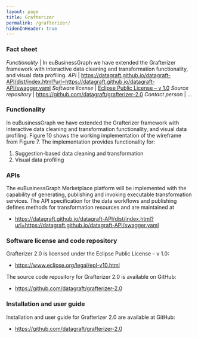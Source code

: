 ```yaml
---
layout: page
title: Grafterizer
permalink: /grafterizer/
hidenInHeader: true
---
```


### Fact sheet

*Functionality* | In euBusinessGraph we have extended the Grafterizer framework with interactive data cleaning and transformation functionality, and visual data profiling.
*API* | <a href="https://datagraft.github.io/datagraft-API/dist/index.html?url=https://datagraft.github.io/datagraft-API/swagger.yaml">https://datagraft.github.io/datagraft-API/dist/index.html?url=https://datagraft.github.io/datagraft-API/swagger.yaml</a>
*Software license* | <a href="https://www.eclipse.org/legal/epl-v10.html">Eclipse Public License – v 1.0</a>
*Source repository* | <a href="https://github.com/datagraft/grafterizer-2.0">https://github.com/datagraft/grafterizer-2.0</a>
*Contact person* | ... 

### Functionality

In euBusinessGraph we have extended the Grafterizer framework with interactive data cleaning and transformation functionality, and visual data profiling. Figure 10 shows the working implementation of the wireframe from Figure 7. The implementation provides functionality for:

1.	Suggestion-based data cleaning and transformation
2.	Visual data profiling

### APIs

The euBusinessGraph Marketplace platform will be implemented with the capability of generating, publishing and invoking executable transformation services. The API specification for the data workflows and publishing defines methods for transformation resources and are maintained at

* https://datagraft.github.io/datagraft-API/dist/index.html?url=https://datagraft.github.io/datagraft-API/swagger.yaml

### Software license and code repository

Grafterizer 2.0 is licensed under the Eclipse Public License – v 1.0:
* https://www.eclipse.org/legal/epl-v10.html

The source code repository for Grafterizer 2.0 is available on GitHub:
* https://github.com/datagraft/grafterizer-2.0

### Installation and user guide

Installation and user guide for Grafterizer 2.0 are available at GitHub:
* https://github.com/datagraft/grafterizer-2.0
